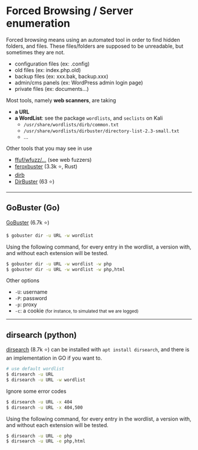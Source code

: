# Forced Browsing / Server enumeration

<div class="row row-cols-md-2"><div>

Forced browsing means using an automated tool in order to find hidden folders, and files. These files/folders are supposed to be unreadable, but sometimes they are not.

* configuration files (ex: .config)
* old files (ex: index.php.old)
* backup files (ex: xxx.bak, backup.xxx)
* admin/cms panels (ex: WordPress admin login page)
* private files (ex: documents...)
</div><div>

Most tools, namely **web scanners**, are taking

* **a URL**
* **a WordList**: see the package `wordlists`, and `seclists` on Kali
  * `/usr/share/wordlists/dirb/common.txt`
  * `/usr/share/wordlists/dirbuster/directory-list-2.3-small.txt`
  * ...

Other tools that you may see in use

* [ffuf/wfuzz/...](../fuzz/index.md) (see web fuzzers)
* [feroxbuster](https://github.com/epi052/feroxbuster) (3.3k ⭐, Rust)
* [dirb](https://dirb.sourceforge.net/)
* [DirBuster](https://github.com/KajanM/DirBuster) (63 ⭐)
</div></div>

<hr class="sep-both">

## GoBuster (Go)

<div class="row row-cols-md-2"><div>

[GoBuster](https://github.com/OJ/gobuster) (6.7k ⭐)

```bash
$ gobuster dir -u URL -w wordlist 
```

Using the following command, for every entry in the wordlist, a version with, and without each extension will be tested.

```bash
$ gobuster dir -u URL -w wordlist -w php
$ gobuster dir -u URL -w wordlist -w php,html
```
</div><div>

Other options

* `-U`: username
* `-P`: password
* `-p`: proxy
* `-c`: a cookie <small>(for instance, to simulated that we are logged)</small>
</div></div>

<hr class="sep-both">

## dirsearch (python)

<div class="row row-cols-md-2"><div>

[dirsearch](https://github.com/maurosoria/dirsearch) (8.7k ⭐) can be installed with `apt install dirsearch`, and there is an implementation in GO if you want to.

```bash
# use default wordlist
$ dirsearch -u URL
$ dirsearch -u URL -w wordlist
```
</div><div>

Ignore some error codes

```bash
$ dirsearch -u URL -x 404
$ dirsearch -u URL -x 404,500
```

Using the following command, for every entry in the wordlist, a version with, and without each extension will be tested.

```bash
$ dirsearch -u URL -e php
$ dirsearch -u URL -e php,html
```
</div></div>